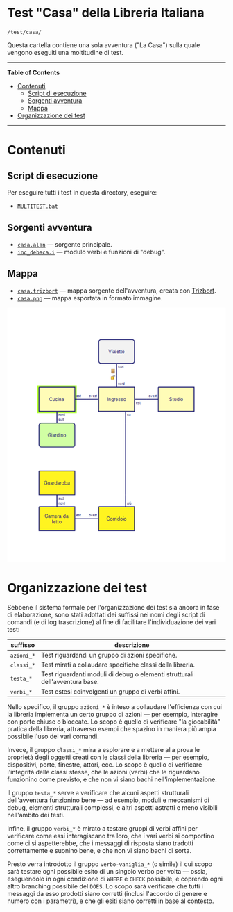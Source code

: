 # Test "Casa" della Libreria Italiana

    /test/casa/

Questa cartella contiene una sola avventura ("La Casa") sulla quale vengono eseguiti una moltitudine di test.


-----

**Table of Contents**

<!-- MarkdownTOC autolink="true" bracket="round" autoanchor="false" lowercase="only_ascii" uri_encoding="true" levels="1,2,3" -->

- [Contenuti](#contenuti)
    - [Script di esecuzione](#script-di-esecuzione)
    - [Sorgenti avventura](#sorgenti-avventura)
    - [Mappa](#mappa)
- [Organizzazione dei test](#organizzazione-dei-test)

<!-- /MarkdownTOC -->

-----

# Contenuti

## Script di esecuzione

Per eseguire tutti i test in questa directory, eseguire:

- [`MULTITEST.bat`][MULTITEST]

## Sorgenti avventura

- [`casa.alan`][casa] — sorgente principale.
- [`inc_debaca.i`][inc_debaca] — modulo verbi e funzioni di "debug".

## Mappa

- [`casa.trizbort`][casa.trizbort] — mappa sorgente dell'avventura, creata con [Trizbort].
- [`casa.png`][casa.png] — mappa esportata in formato immagine.

![mappa avventura](casa.png "La mappa dell'avventura (creata con Trizbort)")

# Organizzazione dei test

Sebbene il sistema formale per l'organizzazione dei test sia ancora in fase di elaborazione, sono stati adottati dei suffissi nei nomi degli script di comandi (e di log trascrizione) al fine di facilitare l'individuazione dei vari test:

|  suffisso  |                                 descrizione                                  |
|------------|------------------------------------------------------------------------------|
| `azioni_*` | Test riguardandi un gruppo di azioni specifiche.                             |
| `classi_*` | Test mirati a collaudare specifiche classi della libreria.                   |
| `testa_*`  | Test riguardanti moduli di debug o elementi strutturali dell'avventura base. |
| `verbi_*`  | Test estesi coinvolgenti un gruppo di verbi affini.                          |

Nello specifico, il gruppo `azioni_*` è inteso a collaudare l'efficienza con cui la libreria implementa un certo gruppo di azioni — per esempio, interagire con porte chiuse o bloccate. Lo scopo è quello di verificare "la giocabilità" pratica della libreria, attraverso esempi che spazino in maniera più ampia possibile l'uso dei vari comandi.

Invece, il gruppo `classi_*` mira a esplorare e a mettere alla prova le proprietà degli oggetti creati con le classi della libreria — per esempio, dispositivi, porte, finestre, attori, ecc. Lo scopo è quello di verificare l'integrità delle classi stesse, che le azioni (verbi) che le riguardano funzionino come previsto, e che non vi siano bachi nell'implementazione.

Il gruppo `testa_*` serve a verificare che alcuni aspetti strutturali dell'avventura funzionino bene — ad esempio, moduli e meccanismi di debug, elementi strutturali complessi, e altri aspetti astratti e meno visibili nell'ambito dei testi.

Infine, il gruppo `verbi_*` è mirato a testare gruppi di verbi affini per verificare come essi interagiscano tra loro, che i vari verbi si comportino come ci si aspetterebbe, che i messaggi di risposta siano tradotti correttamente e suonino bene, e che non vi siano bachi di sorta.

Presto verra introdotto il gruppo `verbo-vaniglia_*` (o simile) il cui scopo sarà testare ogni possibile esito di un singolo verbo per volta — ossia, eseguendolo in ogni condizione di `WHERE` e `CHECK` possibile, e coprendo ogni altro branching possibile del `DOES`. Lo scopo sarà verificare che tutti i messaggi da esso prodotti siano corretti (inclusi l'accordo di genere e numero con i parametri), e che gli esiti siano corretti in base al contesto.



<!-----------------------------------------------------------------------------
                               REFERENCE LINKS                                
------------------------------------------------------------------------------>

<!-- File di Progetto -->

[MULTITEST]: ./MULTITEST.bat "Vedi sorgente"

[casa]: ./casa.alan "Vedi sorgente"
[casa.png]: ./casa.png "Apri immagine"
[casa.trizbort]: ./casa.trizbort "Apri mappa con Trizbort"
[inc_debaca]: ./inc_debaca.i "Vedi sorgente"

<!-- Collegamenti Esterni -->

[Trizbort]: https://trizbort.genstein.net/ "Visita il sito di Trizbort"

<!-- EOF -->
